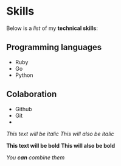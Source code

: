 # Skills

Below is a *list* of my **technical skills**:

## Programming languages
- Ruby
- Go
- Python

## Colaboration
- Github
- Git
- 


*This text will be italic*
_This will also be italic_

**This text will be bold**
__This will also be bold__

_You **can** combine them_
